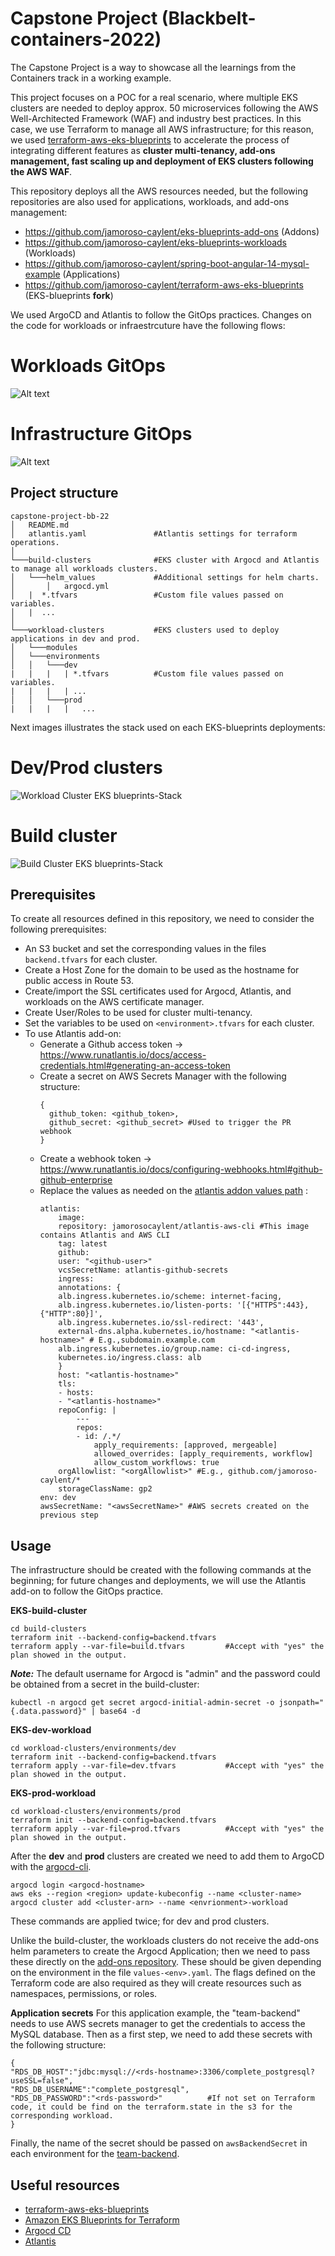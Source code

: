 # Capstone Project (Blackbelt-containers-2022)
The Capstone Project is a way to showcase all the learnings from the Containers track in a working example. 

This project focuses on a POC for a real scenario, where multiple EKS clusters are needed to deploy approx. 50 microservices following the AWS Well-Architected Framework (WAF) and industry best practices. In this case, we use Terraform to manage all AWS infrastructure; for this reason, we used [terraform-aws-eks-blueprints](https://github.com/aws-ia/terraform-aws-eks-blueprints) to accelerate the process of integrating different features as **cluster multi-tenancy, add-ons management, fast scaling up and deployment of EKS clusters following the AWS WAF**.

This repository deploys all the AWS resources needed, but the following repositories are also used for applications, workloads, and add-ons management:

 - https://github.com/jamoroso-caylent/eks-blueprints-add-ons (Addons)
 - https://github.com/jamoroso-caylent/eks-blueprints-workloads (Workloads)
 - https://github.com/jamoroso-caylent/spring-boot-angular-14-mysql-example (Applications)
 - https://github.com/jamoroso-caylent/terraform-aws-eks-blueprints (EKS-blueprints **fork**)

We used ArgoCD and Atlantis to follow the GitOps practices. Changes on the code for workloads or infraestrcuture have the following flows:
# Workloads GitOps
![Alt text](./assets/gitops-workloads.png?raw=true "Title")
# Infrastructure GitOps
![Alt text](./assets/gitops-infra.png?raw=true "Title")

## Project structure
```
capstone-project-bb-22
│   README.md
│   atlantis.yaml				#Atlantis settings for terraform operations.    
│
└───build-clusters				#EKS cluster with Argocd and Atlantis to manage all workloads clusters.
│   └───helm_values				#Additional settings for helm charts.
│       │   argocd.yml		
│   |  *.tfvars					#Custom file values passed on variables.
│   |  ...
│   
└───workload-clusters			#EKS clusters used to deploy applications in dev and prod.
│   └───modules
│   └───environments
│   │   └───dev
|	|	|	| *.tfvars			#Custom file values passed on variables.
|	|	|	| ...
│   │   └───prod
|	|	|	|	...

```
Next images illustrates the stack used on each EKS-blueprints deployments:
# Dev/Prod clusters
![Workload Cluster EKS blueprints-Stack](./assets/workload-cluster.png?raw=true "Title")

# Build cluster
![Build Cluster EKS blueprints-Stack](./assets/build-cluster.png?raw=true "Title")

## Prerequisites
To create all resources defined in this repository, we need to consider the following prerequisites:

 - An S3 bucket and set the corresponding values in the files `backend.tfvars` for each cluster.
 - Create a Host Zone for the domain to be used as the hostname for public access in Route 53.
 - Create/import the SSL certificates used for Argocd, Atlantis, and workloads on the AWS certificate manager.
 - Create User/Roles to be used for cluster multi-tenancy. 
 - Set the variables to be used on `<environment>.tfvars` for each cluster.
 - To use Atlantis add-on:
	 -   Generate a Github access token -> https://www.runatlantis.io/docs/access-credentials.html#generating-an-access-token
	 - Create a secret on AWS Secrets Manager with the following structure:
		  ```
		{ 
			github_token: <github_token>,
			github_secret: <github_secret> #Used to trigger the PR webhook
		}
		```
	 - Create a webhook token -> https://www.runatlantis.io/docs/configuring-webhooks.html#github-github-enterprise
	 - Replace the values as needed on the [atlantis addon values path](https://github.com/jamoroso-caylent/eks-blueprints-add-ons/blob/main/add-ons/atlantis/values.yaml) :
		```
		atlantis:
			image:
			repository: jamorosocaylent/atlantis-aws-cli #This image contains Atlantis and AWS CLI
			tag: latest
			github:
			user: "<github-user>"
			vcsSecretName: atlantis-github-secrets
			ingress:
			annotations: {
			alb.ingress.kubernetes.io/scheme: internet-facing,
			alb.ingress.kubernetes.io/listen-ports: '[{"HTTPS":443},{"HTTP":80}]',
			alb.ingress.kubernetes.io/ssl-redirect: '443',
			external-dns.alpha.kubernetes.io/hostname: "<atlantis-hostname>" # E.g.,subdomain.example.com
			alb.ingress.kubernetes.io/group.name: ci-cd-ingress,
			kubernetes.io/ingress.class: alb
			}
			host: "<atlantis-hostname>"
			tls:
			- hosts:
			- "<atlantis-hostname>"
			repoConfig: |
				---
				repos:
				- id: /.*/
					apply_requirements: [approved, mergeable]
					allowed_overrides: [apply_requirements, workflow]
					allow_custom_workflows: true
			orgAllowlist: "<orgAllowlist>" #E.g., github.com/jamoroso-caylent/*
			storageClassName: gp2
		env: dev
		awsSecretName: "<awsSecretName>" #AWS secrets created on the previous step
		```

## Usage
The infrastructure should be created with the following commands at the beginning; for future changes and deployments, we will use the Atlantis add-on to follow the GitOps practice.

**EKS-build-cluster**

```
cd build-clusters
terraform init --backend-config=backend.tfvars
terraform apply --var-file=build.tfvars			#Accept with "yes" the plan showed in the output.
```
***Note:*** The default username for Argocd is "admin" and the password could be obtained from a secret in the build-cluster:
```
kubectl -n argocd get secret argocd-initial-admin-secret -o jsonpath="{.data.password}" | base64 -d
```
**EKS-dev-workload**
```
cd workload-clusters/environments/dev
terraform init --backend-config=backend.tfvars
terraform apply --var-file=dev.tfvars			#Accept with "yes" the plan showed in the output.
```
**EKS-prod-workload**
```
cd workload-clusters/environments/prod
terraform init --backend-config=backend.tfvars
terraform apply --var-file=prod.tfvars			#Accept with "yes" the plan showed in the output.
```
After the **dev** and **prod** clusters are created we need to add them to ArgoCD with the [argocd-cli](https://argo-cd.readthedocs.io/en/stable/cli_installation/).
```
argocd login <argocd-hostname>
aws eks --region <region> update-kubeconfig --name <cluster-name>
argocd cluster add <cluster-arn> --name <envrionment>-workload
```
These commands are applied twice; for dev and prod clusters. 

Unlike the build-cluster, the workloads clusters do not receive the add-ons helm parameters to create the Argocd Application; then we need to pass these directly on the [add-ons repository](https://github.com/jamoroso-caylent/eks-blueprints-add-ons/tree/main/chart). These should be given depending on the environment in the file `values-<env>.yaml`. The flags defined on the Terraform code are also required as they will create resources such as namespaces, permissions, or roles.

**Application secrets**
For this application example, the "team-backend" needs to use AWS secrets manager to get the credentials to access the MySQL database. Then as a first step, we need to add these secrets with the following structure:
```
{
"RDS_DB_HOST":"jdbc:mysql://<rds-hostname>:3306/complete_postgresql?useSSL=false",
"RDS_DB_USERNAME":"complete_postgresql",
"RDS_DB_PASSWORD":"<rds-password>"			#If not set on Terraform code, it could be find on the terraform.state in the s3 for the corresponding workload.
} 
```
Finally, the name of the secret should be passed on `awsBackendSecret` in each environment for the [team-backend](https://github.com/jamoroso-caylent/eks-blueprints-workloads/tree/main/teams/team-backend).


## Useful resources
 - [terraform-aws-eks-blueprints](https://github.com/aws-ia/terraform-aws-eks-blueprints)
 - [Amazon EKS Blueprints for Terraform](https://aws-ia.github.io/terraform-aws-eks-blueprints/v4.4.0/#amazon-eks-blueprints-for-terraform "Permanent link")
 - [Argocd CD](https://argo-cd.readthedocs.io/en/stable/)
 - [Atlantis](https://www.runatlantis.io/)